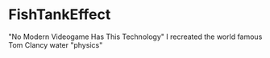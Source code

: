 # FishTankEffect
"No Modern Videogame Has This Technology" I recreated the world famous Tom Clancy water "physics"
